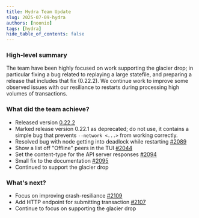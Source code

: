 ```yaml
---
title: Hydra Team Update
slug: 2025-07-09-hydra
authors: [noonio]
tags: [hydra]
hide_table_of_contents: false
---
```


### High-level summary

The team have been highly focused on work supporting the glacier drop; in
particular fixing a bug related to replaying a large statefile, and preparing
a release that includes that fix (0.22.2). We continue work to improve some
observed issues with our resiliance to restarts during processing high
volumes of transactions.

### What did the team achieve?

* Released version [0.22.2](https://github.com/cardano-scaling/hydra/releases/tag/0.22.2)
* Marked release version 0.22.1 as deprecated; do not use, it contains a simple bug that prevents `--network <...>` from working correctly.
* Resolved bug with node getting into deadlock while restarting [#2089](https://github.com/cardano-scaling/hydra/issues/2089)
* Show a list off "Offline" peers in the TUI [#2044](https://github.com/cardano-scaling/hydra/issues/2044)
* Set the content-type for the API server responses [#2094](https://github.com/cardano-scaling/hydra/issues/2094)
* Small fix to the documentation [#2095](https://github.com/cardano-scaling/hydra/issues/2095)
* Continued to support the glacier drop

### What's next?

* Focus on improving crash-resiliance [#2109](https://github.com/cardano-scaling/hydra/issues/2109)
* Add HTTP endpoint for submitting transaction [#2107](https://github.com/cardano-scaling/hydra/issues/2107)
* Continue to focus on supporting the glacier drop
